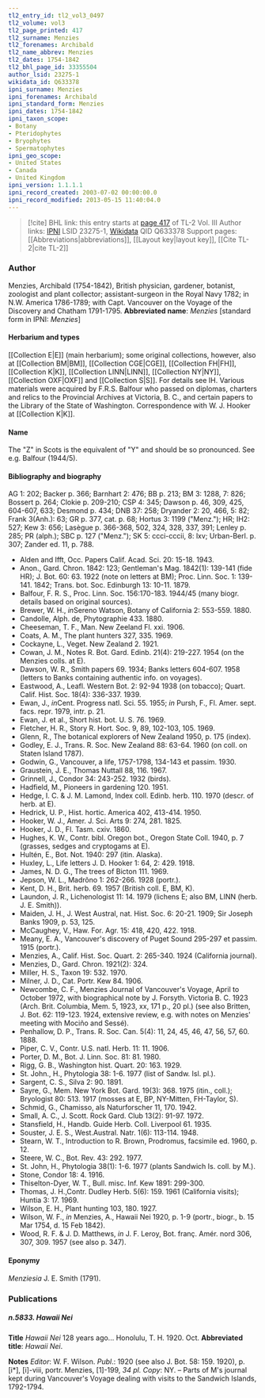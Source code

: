 ```yaml
---
tl2_entry_id: tl2_vol3_0497
tl2_volume: vol3
tl2_page_printed: 417
tl2_surname: Menzies
tl2_forenames: Archibald
tl2_name_abbrev: Menzies
tl2_dates: 1754-1842
tl2_bhl_page_id: 33355504
author_lsid: 23275-1
wikidata_id: Q633378
ipni_surname: Menzies
ipni_forenames: Archibald
ipni_standard_form: Menzies
ipni_dates: 1754-1842
ipni_taxon_scope: 
- Botany
- Pteridophytes
- Bryophytes
- Spermatophytes
ipni_geo_scope: 
- United States
- Canada
- United Kingdom
ipni_version: 1.1.1.1
ipni_record_created: 2003-07-02 00:00:00.0
ipni_record_modified: 2013-05-15 11:40:04.0
---
```


> [!cite] BHL link: this entry starts at [page 417](https://www.biodiversitylibrary.org/page/33355504) of TL-2 Vol. III
> Author links: [IPNI](https://www.ipni.org/a/23275-1) LSID 23275-1, [Wikidata](https://www.wikidata.org/wiki/Q633378) QID Q633378
> Support pages: [[Abbreviations|abbreviations]], [[Layout key|layout key]], [[Cite TL-2|cite TL-2]]

### Author

Menzies, Archibald (1754-1842), British physician, gardener, botanist, zoologist and plant collector; assistant-surgeon in the Royal Navy 1782; in N.W. America 1786-1789; with Capt. Vancouver on the Voyage of the Discovery and Chatham 1791-1795. 
**Abbreviated name**: *Menzies* \[standard form in IPNI: *Menzies*\]

#### Herbarium and types

[[Collection E|E]] (main herbarium); some original collections, however, also at [[Collection BM|BM]], [[Collection CGE|CGE]], [[Collection FH|FH]], [[Collection K|K]], [[Collection LINN|LINN]], [[Collection NY|NY]], [[Collection OXF|OXF]] and [[Collection S|S]]. For details see IH. Various materials were acquired by F.R.S. Balfour who passed on diplomas, charters and relics to the Provincial Archives at Victoria, B. C., and certain papers to the Library of the State of Washington. Correspondence with W. J. Hooker at [[Collection K|K]].

#### Name

The "Z" in Scots is the equivalent of "Y" and should be so pronounced. See e.g. Balfour (1944/5).

#### Bibliography and biography

AG 1: 202; Backer p. 366; Barnhart 2: 476; BB p. 213; BM 3: 1288, 7: 826; Bossert p. 264; Clokie p. 209-210; CSP 4: 345; Dawson p. 46, 309, 425, 604-607, 633; Desmond p. 434; DNB 37: 258; Dryander 2: 20, 466, 5: 82; Frank 3(Anh.): 63; GR p. 377, cat. p. 68; Hortus 3: 1199 ("Menz."); HR; IH2: 527; Kew 3: 656; Lasègue p. 366-368, 502, 324, 328, 337, 391; Lenley p. 285; PR (alph.); SBC p. 127 ("Menz."); SK 5: ccci-cccii, 8: lxv; Urban-Berl. p. 307; Zander ed. 11, p. 788.
- Alden and Ifft, Occ. Papers Calif. Acad. Sci. 20: 15-18. 1943.
- Anon., Gard. Chron. 1842: 123; Gentleman's Mag. 1842(1): 139-141 (fide HR); J. Bot. 60: 63. 1922 (note on letters at BM); Proc. Linn. Soc. 1: 139-141. 1842; Trans. bot. Soc. Edinburgh 13: 10-11. 1879.
- Balfour, F. R. S., Proc. Linn. Soc. 156:170-183. 1944/45 (many biogr. details based on original sources).
- Brewer, W. H., *in*Sereno Watson, Botany of California 2: 553-559. 1880.
- Candolle, Alph. de, Phytographie 433. 1880.
- Cheeseman, T. F., Man. New Zeeland Fl. xxi. 1906.
- Coats, A. M., The plant hunters 327, 335. 1969.
- Cockayne, L., Veget. New Zealand 2. 1921.
- Cowan, J. M., Notes R. Bot. Gard. Edinb. 21(4): 219-227. 1954 (on the Menzies colls. at E).
- Dawson, W. R., Smith papers 69. 1934; Banks letters 604-607. 1958 (letters to Banks containing authentic info. on voyages).
- Eastwood, A., Leafl. Western Bot. 2: 92-94 1938 (on tobacco); Quart. Calif. Hist. Soc. 18(4): 336-337. 1939.
- Ewan, J., *in*Cent. Progress natl. Sci. 55. 1955; *in* Pursh, F., Fl. Amer. sept. facs. repr. 1979, intr. p. 21.
- Ewan, J. et al., Short hist. bot. U. S. 76. 1969.
- Fletcher, H. R., Story R. Hort. Soc. 9, 89, 102-103, 105. 1969.
- Glenn, R., The botanical explorers of New Zealand 1950, p. 175 (index).
- Godley, E. J., Trans. R. Soc. New Zealand 88: 63-64. 1960 (on coll. on Staten Island 1787).
- Godwin, G., Vancouver, a life, 1757-1798, 134-143 et passim. 1930.
- Graustein, J. E., Thomas Nuttall 88, 116. 1967.
- Grinnell, J., Condor 34: 243-252. 1932 (birds).
- Hadfield, M., Pioneers in gardening 120. 1951.
- Hedge, I. C. & J. M. Lamond, Index coll. Edinb. herb. 110. 1970 (descr. of herb. at E).
- Hedrick, U. P., Hist. hortic. America 402, 413-414. 1950.
- Hooker, W. J., Amer. J. Sci. Arts 9: 274, 281. 1825.
- Hooker, J. D., Fl. Tasm. cxiv. 1860.
- Hughes, K. W., Contr. bibl. Oregon bot., Oregon State Coll. 1940, p. 7 (grasses, sedges and cryptogams at E).
- Hultén, E., Bot. Not. 1940: 297 (itin. Alaska).
- Huxley, L., Life letters J. D. Hooker 1: 64, 2: 429. 1918.
- James, N. D. G., The trees of Bicton 111. 1969.
- Jepson, W. L., Madrõno 1: 262-266. 1928 (portr.).
- Kent, D. H., Brit. herb. 69. 1957 (British coll. E, BM, K).
- Laundon, J. R., Lichenologist 11: 14. 1979 (lichens E; also BM, LINN (herb. J. E. Smith)).
- Maiden, J. H., J. West Austral, nat. Hist. Soc. 6: 20-21. 1909; Sir Joseph Banks 1909, p. 53, 125.
- McCaughey, V., Haw. For. Agr. 15: 418, 420, 422. 1918.
- Meany, E. A., Vancouver's discovery of Puget Sound 295-297 et passim. 1915 (portr.).
- Menzies, A., Calif. Hist. Soc. Quart. 2: 265-340. 1924 (California journal).
- Menzies, D., Gard. Chron. 1921(2): 324.
- Miller, H. S., Taxon 19: 532. 1970.
- Milner, J. D., Cat. Portr. Kew 84. 1906.
- Newcombe, C. F., Menzies Journal of Vancouver's Voyage, April to October 1972, with biographical note by J. Forsyth. Victoria B. C. 1923 (Arch. Brit. Columbia, Mem. 5, 1923, xx, 171 p., 20 pl.) (see also Britten, J. Bot. 62: 119-123. 1924, extensive review, e.g. with notes on Menzies' meeting with Mociño and Sessé).
- Penhallow, D. P., Trans. R. Soc. Can. 5(4): 11, 24, 45, 46, 47, 56, 57, 60. 1888.
- Piper, C. V., Contr. U.S. natl. Herb. 11: 11. 1906.
- Porter, D. M., Bot. J. Linn. Soc. 81: 81. 1980.
- Rigg, G. B., Washington hist. Quart. 20: 163. 1929.
- St. John., H., Phytologia 38: 1-6. 1977 (list of Sandw. Isl. pl.).
- Sargent, C. S., Silva 2: 90. 1891.
- Sayre, G., Mem. New York Bot. Gard. 19(3): 368. 1975 (itin., coll.); Bryologist 80: 513. 1917 (mosses at E, BP, NY-Mitten, FH-Taylor, S).
- Schmid, G., Chamisso, als Naturforscher 11, 170. 1942.
- Small, A. C., J. Scott. Rock Gard. Club 13(2): 91-97. 1972.
- Stansfield, H., Handb. Guide Herb. Coll. Liverpool 61. 1935.
- Souster, J. E. S., West.Austral. Natr. 1(6): 113-114. 1948.
- Stearn, W. T., Introduction to R. Brown, Prodromus, facsimile ed. 1960, p. 12.
- Steere, W. C., Bot. Rev. 43: 292. 1977.
- St. John, H., Phytologia 38(1): 1-6. 1977 (plants Sandwich Is. coll. by M.).
- Stone, Condor 18: 4. 1916.
- Thiselton-Dyer, W. T., Bull. misc. Inf. Kew 1891: 299-300.
- Thomas, J. H.,Contr. Dudley Herb. 5(6): 159. 1961 (California visits); Huntia 3: 17. 1969.
- Wilson, E. H., Plant hunting 103, 180. 1927.
- Wilson, W. F., *in* Menzies, A., Hawaii Nei 1920, p. 1-9 (portr., biogr., b. 15 Mar 1754, d. 15 Feb 1842).
- Wood, R. F. & J. D. Matthews, *in* J. F. Leroy, Bot. franç. Amér. nord 306, 307, 309. 1957 (see also p. 347).

#### Eponymy

*Menziesia* J. E. Smith (1791).

### Publications

##### n.5833. Hawaii Nei

**Title**
*Hawaii Nei* 128 years ago... Honolulu, T. H. 1920. Oct.
**Abbreviated title**: *Hawaii Nei*.

**Notes**
*Editor*: W. F. Wilson.
*Publ*.: 1920 (see also J. Bot. 58: 159. 1920), p. \[i\*\], \[i\]-viii, portr. Menzies, \[1\]-199, *34 pl. Copy*: NY. – Parts of M's journal kept during Vancouver's Voyage dealing with visits to the Sandwich Islands, 1792-1794.

